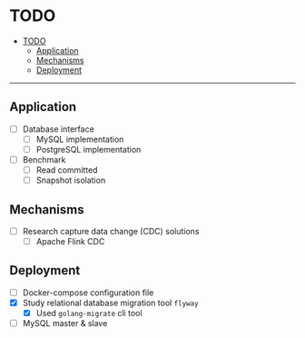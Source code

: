 # TODO

- [TODO](#todo)
  - [Application](#application)
  - [Mechanisms](#mechanisms)
  - [Deployment](#deployment)

---

## Application

- [ ] Database interface
  - [ ] MySQL implementation
  - [ ] PostgreSQL implementation
- [ ] Benchmark
  - [ ] Read committed 
  - [ ] Snapshot isolation

## Mechanisms

- [ ] Research capture data change (CDC) solutions
  - [ ] Apache Flink CDC

## Deployment

- [ ] Docker-compose configuration file
- [x] Study relational database migration tool `flyway`
  - [x] Used `golang-migrate` cli tool
- [ ] MySQL master & slave
